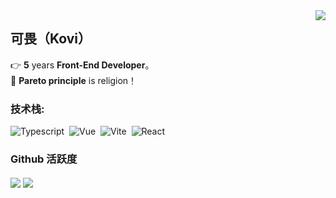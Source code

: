 <img align="right" src="https://count.getloli.com/get/@:kvchen95?theme=rule34">

## 可畏（Kovi）  

👉 **5** years **Front-End Developer**。  
🚩 **Pareto principle** is religion！  


### **技术栈:**

![Typescript](https://img.shields.io/badge/-Typescript-05122A?style=flat&logo=Typescript)&nbsp;
![Vue](https://img.shields.io/badge/-Vue-05122A?style=flat&logo=vue.js)&nbsp;
![Vite](https://img.shields.io/badge/-Vite-05122A?style=flat&logo=Vite)&nbsp;
![React](https://img.shields.io/badge/-React-05122A?style=flat&logo=React)&nbsp;













### Github 活跃度


<p align="left" style="dispaly:flex;">
  <a>
    <img align="center" src="https://github-readme-stats.vercel.app/api?username=kvchen95&show_icons=true&theme=vue&show_icons=true&include_all_commits=true&count_private=true"/>
  </a>
  <a>
    <img align="center" src="https://github-readme-stats.vercel.app/api/top-langs/?username=kvchen95&theme=vue&langs_count=6&layout=compact&langs_count=8&theme=algolia"/>
  </a>
</p>
